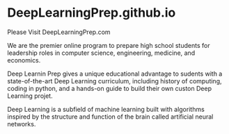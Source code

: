 # DeepLearningPrep.github.io

Please Visit DeepLearningPrep.com 

We are the premier online program to prepare high school students for leadership roles in computer science, engineering, medicine, and economics.

Deep Learnin Prep gives a unique educational advantage to sudents with a state-of-the-art Deep Learning curriculum, including history of computing, coding in python, and a hands-on guide to build their own custon Deep Learning projet.

Deep Learning is a subfield of machine learning built with algorithms inspired by the structure and function of the brain called artificial neural networks.
